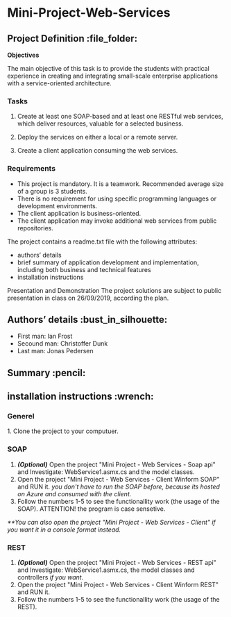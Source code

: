 # Mini-Project-Web-Services

<h2>Project Definition :file_folder:</h2>

**Objectives**

The main objective of this task is to provide the students with practical experience in creating and integrating small-scale enterprise applications with a service-oriented architecture.



<h3>Tasks</h3>

1.    Create at least one SOAP-based and at least one RESTful web services, which deliver resources, valuable for a selected business. 

2.    Deploy the services on either a local or a remote server.

3.    Create a client application consuming the web services.



<h3>Requirements</h3>

* This project is mandatory. It is a teamwork. Recommended average size of a group is 3 students. 
* There is no requirement for using specific programming languages or development environments.
* The client application is business-oriented.
* The client application may invoke additional web services from public repositories.

The project contains a readme.txt file with the following attributes:

* authors’ details
* brief summary of application development and implementation, including both business and technical features
* installation instructions


Presentation and Demonstration
The project solutions are subject to public presentation in class on 26/09/2019, according the plan. 


<h2>Authors’ details :bust_in_silhouette:</h2>

* First man: Ian Frost
* Secound man: Christoffer Dunk
* Last man: Jonas Pedersen


<h2>Summary :pencil:</h2>


<h2>installation instructions :wrench:</h2>

<h3>Generel</h3>
1. Clone the project to your computuer.

<h3>SOAP</h3>

1. _**(Optional)**_ Open the project "Mini Project - Web Services - Soap api" and Investigate: WebService1.asmx.cs and the model classes.
2. Open the project "Mini Project - Web Services - Client Winform SOAP" and RUN it. _you don't have to run the SOAP before, because its hosted on Azure and consumed with the client._
3. Follow the numbers 1-5 to see the functionallity work (the usage of the SOAP). ATTENTION! the program is case sensetive. 

_**You can also open the project "Mini Project - Web Services - Client" if you want it in a console format instead._

<h3>REST</h3>

1. _**(Optional)**_ Open the project "Mini Project - Web Services - REST api" and Investigate: WebService1.asmx.cs, the model classes and controllers _if you want_.
2. Open the project "Mini Project - Web Services - Client Winform REST" and RUN it.
3. Follow the numbers 1-5 to see the functionallity work (the usage of the REST).

